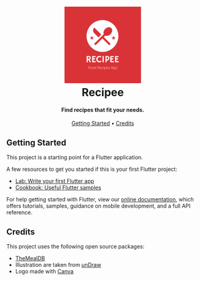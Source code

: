 <h1 align="center">
  <br>
  <img src="assets/image/icon.png" alt="recipee" width="200"></a>
  <br>
  Recipee
  <br>
</h1>

<h4 align="center">Find recipes that fit your needs.</h4>

<p align="center">
  <a href="#getting-started">Getting Started</a> •
  <a href="#credits">Credits</a> 
</p>

## Getting Started

This project is a starting point for a Flutter application.

A few resources to get you started if this is your first Flutter project:

- [Lab: Write your first Flutter app](https://flutter.dev/docs/get-started/codelab)
- [Cookbook: Useful Flutter samples](https://flutter.dev/docs/cookbook)

For help getting started with Flutter, view our
[online documentation](https://flutter.dev/docs), which offers tutorials,
samples, guidance on mobile development, and a full API reference.


## Credits

This project uses the following open source packages:

- [TheMealDB]([http://electron.atom.io/](https://themealdb.com/))
- Illustration are taken from [unDraw](https://undraw.co/illustrations)
- Logo made with [Canva](https://www.canva.com/)
